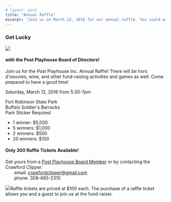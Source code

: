 ```yaml
---
# layout: post
title: "Annual Raffle"
excerpt: "Join us on March 12, 2016 for our annual raffle. You could win $5,000!"
---
```


<!--
Original markup .sass found in the 2015 version of this document.
The css below was altered here, not rendered elsewhere.
 -->

<link rel="stylesheet" href="/css/raffle2016.css">

<div class="full lucky2016">
  <h3>Get Lucky</h3>
  <img src="/images/perennials/shamrock.svg" class="shamrock">
  <h4>with the Post Playhouse Board of Directors!</h4>

  <p class="clear raffle-description">Join us for the Post Playhouse Inc. Annual Raffle! There will be hors d'oeuvres, wine, and other fund-raising activities and games as well. Come prepared to have a good time!</p>
  <p class="pop">Saturday, March 12, 2016 <span class='no-break'>from 5:30-7pm</span></p>

  <p>
    Fort Robinson State Park<br>
    Buffalo Soldier's Barracks<br>
    <span class="info">Park Sticker Required</span>
  </p>

  <ul class="prizes">
    <li>1 winner: <span class="prize">$5,000</span></li>
    <li>5 winners: <span class="prize">$1,000</span></li>
    <li>2 winners: <span class="prize">$500</span></li>
    <li>20 winners: <span class="prize">$100</span></li>
  </ul>

  <div class="purchase-info">
    <h4>Only 300 Raffle Tickets Available!</h4>
    <p class="long">
      Get yours from a <a href="/who/2016/#board">Post Playhouse Board Member</a> or by contacting the Crawford Clipper:
      <span style="padding-left: 2em; display: block">
        email: <a href="mailto:crawfordclipper@gmail.com">crawfordclipper@gmail.com</a><br>
        phone: 308-665-2310
      </span>
    </p>
  </div>

  <p class="long group"><img src="/images/perennials/homestead.png" class="homestead">Raffle tickets are priced at $100 each. The purchase of a raffle ticket allows you and a guest to join us at the fund-raiser.</p>

</div>
